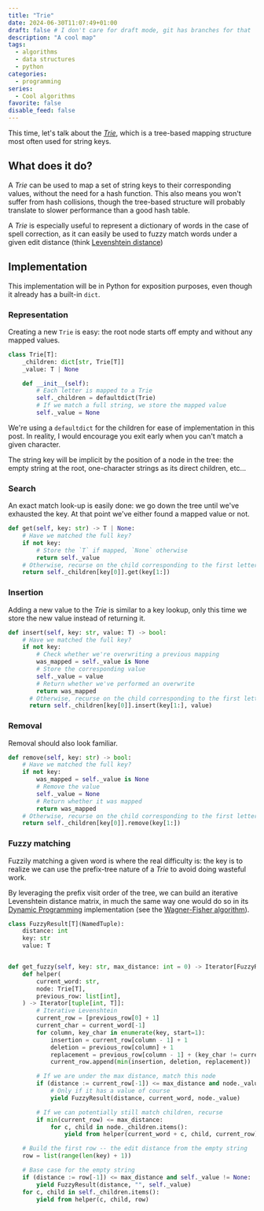 ```yaml
---
title: "Trie"
date: 2024-06-30T11:07:49+01:00
draft: false # I don't care for draft mode, git has branches for that
description: "A cool map"
tags:
  - algorithms
  - data structures
  - python
categories:
  - programming
series:
  - Cool algorithms
favorite: false
disable_feed: false
---
```


This time, let's talk about the [_Trie_][wiki], which is a tree-based mapping
structure most often used for string keys.

[wiki]: https://en.wikipedia.org/wiki/Trie

<!--more-->

## What does it do?

A _Trie_ can be used to map a set of string keys to their corresponding values,
without the need for a hash function. This also means you won't suffer from hash
collisions, though the tree-based structure will probably translate to slower
performance than a good hash table.

A _Trie_ is especially useful to represent a dictionary of words in the case of
spell correction, as it can easily be used to fuzzy match words under a given
edit distance (think [Levenshtein distance])

[Levenshtein distance]: https://en.wikipedia.org/wiki/Levenshtein_distance

## Implementation

This implementation will be in Python for exposition purposes, even though
it already has a built-in `dict`.

### Representation

Creating a new `Trie` is easy: the root node starts off empty and without any
mapped values.

```python
class Trie[T]:
    _children: dict[str, Trie[T]]
    _value: T | None

    def __init__(self):
        # Each letter is mapped to a Trie
        self._children = defaultdict(Trie)
        # If we match a full string, we store the mapped value
        self._value = None
```

We're using a `defaultdict` for the children for ease of implementation in this
post. In reality, I would encourage you exit early when you can't match a given
character.

The string key will be implicit by the position of a node in the tree: the empty
string at the root, one-character strings as its direct children, etc...

### Search

An exact match look-up is easily done: we go down the tree until we've exhausted
the key. At that point we've either found a mapped value or not.

```python
def get(self, key: str) -> T | None:
    # Have we matched the full key?
    if not key:
        # Store the `T` if mapped, `None` otherwise
        return self._value
    # Otherwise, recurse on the child corresponding to the first letter
    return self._children[key[0]].get(key[1:])
```

### Insertion

Adding a new value to the _Trie_ is similar to a key lookup, only this time we
store the new value instead of returning it.

```python
def insert(self, key: str, value: T) -> bool:
    # Have we matched the full key?
    if not key:
        # Check whether we're overwriting a previous mapping
        was_mapped = self._value is None
        # Store the corresponding value
        self._value = value
        # Return whether we've performed an overwrite
        return was_mapped
      # Otherwise, recurse on the child corresponding to the first letter
      return self._children[key[0]].insert(key[1:], value)
```

### Removal

Removal should also look familiar.

```python
def remove(self, key: str) -> bool:
    # Have we matched the full key?
    if not key:
        was_mapped = self._value is None
        # Remove the value
        self._value = None
        # Return whether it was mapped
        return was_mapped
    # Otherwise, recurse on the child corresponding to the first letter
    return self._children[key[0]].remove(key[1:])
```

### Fuzzy matching

Fuzzily matching a given word is where the real difficulty is: the key is to
realize we can use the prefix-tree nature of a _Trie_ to avoid doing wasteful
work.

By leveraging the prefix visit order of the tree, we can build an iterative
Levenshtein distance matrix, in much the same way one would do so in its
[Dynamic Programming] implementation (see the [Wagner-Fisher algorithm]).

[Dynamic Programming]: https://en.wikipedia.org/wiki/Dynamic_programming
[Wagner-Fisher algorithm]: https://en.wikipedia.org/wiki/Wagner%E2%80%93Fischer_algorithm

```python
class FuzzyResult[T](NamedTuple):
    distance: int
    key: str
    value: T


def get_fuzzy(self, key: str, max_distance: int = 0) -> Iterator[FuzzyResult[T]]:
    def helper(
        current_word: str,
        node: Trie[T],
        previous_row: list[int],
    ) -> Iterator[tuple[int, T]]:
        # Iterative Levenshtein
        current_row = [previous_row[0] + 1]
        current_char = current_word[-1]
        for column, key_char in enumerate(key, start=1):
            insertion = current_row[column - 1] + 1
            deletion = previous_row[column] + 1
            replacement = previous_row[column - 1] + (key_char != current_char)
            current_row.append(min(insertion, deletion, replacement))

        # If we are under the max distance, match this node
        if (distance := current_row[-1]) <= max_distance and node._value != None:
            # Only if it has a value of course
            yield FuzzyResult(distance, current_word, node._value)

        # If we can potentially still match children, recurse
        if min(current_row) <= max_distance:
            for c, child in node._children.items():
                yield from helper(current_word + c, child, current_row)

    # Build the first row -- the edit distance from the empty string
    row = list(range(len(key) + 1))

    # Base case for the empty string
    if (distance := row[-1]) <= max_distance and self._value != None:
        yield FuzzyResult(distance, "", self._value)
    for c, child in self._children.items():
        yield from helper(c, child, row)
```
